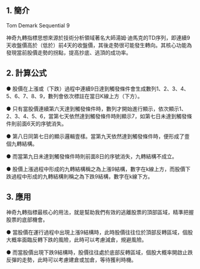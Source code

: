 
## 1. 簡介

Tom Demark Sequential 9

神奇九轉指標思想來源於技術分析領域著名大師湯姆·迪馬克的TD序列，即連續9天收盤價高於（低於）前4天的收盤價，其後走勢很可能發生轉向。其核心功能為發現當前股價走勢的拐點，提高抄底、逃頂的成功率。 

## 2. 計算公式

● 股價在上漲或（下跌）過程中連續9日達到觸發條件會生成數列1、2、3、4、5、6、7、8、9，數列會依次標註在當日K線上方（下方）。

● 只有當股價連續第六天達到觸發條件時，數列才開始進行顯示，依次顯示1、2、3、4、5、6，當第七天依然達到觸發條件時則顯示7，如第七日未達到觸發條件則前面6天的序號消失。

● 第八日同第七日的顯示邏輯壹樣。當第九天依然達到觸發條件時，便形成了壹個九轉結構。

● 而當第九日未達到觸發條件時則前面8日的序號消失，九轉結構不成立。

● 股價上漲過程中形成的九轉結構稱之為上漲9結構，數字在k線上方，而股價下跌過程中形成的九轉結構則稱之為下跌9結構，數字在k線下方。 

## 3. 應用

神奇九轉指標最核心的用法，就是幫助我們有效的逃離股票的頂部區域，精準把握股票的底部機會。

● 當股價在運行過程中出現上漲9結構時，此時股價往往位於頂部反轉區域，個股大概率面臨反轉下跌的風險，此時可以考慮減倉，規避風險。

● 而當股價出現下跌9結構時，股價往往處於底部反轉區域，個股大概率開啟止跌反彈的走勢，此時可以考慮建倉或加倉，等待獲利時機。

